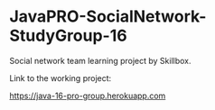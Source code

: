 # JavaPRO-SocialNetwork-StudyGroup-16

Social network team learning project by Skillbox.

Link to the working project:

https://java-16-pro-group.herokuapp.com
